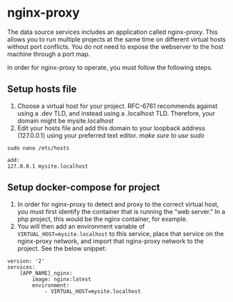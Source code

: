 # nginx-proxy

The data source services includes an application called nginx-proxy. This allows you to run multiple projects at the same time on different virtual hosts without port conflicts. You do not need to expose the webserver to the host machine through a port map.

In order for nginx-proxy to operate, you must follow the following steps.

## Setup hosts file
1. Choose a virtual host for your project. RFC-6761 recommends against using a .dev TLD, and instead using a .localhost TLD. Therefore, your domain might be mysite.localhost
2. Edit your hosts file and add this domain to your loopback address (127.0.0.1) using your preferred text editor. *make sure to use sudo*
```
sudo nano /etc/hosts

add:
127.0.0.1 mysite.localhost
```

## Setup docker-compose for project
1. In order for nginx-proxy to detect and proxy to the correct virtual host, you must first identify the container that is running the "web server." In a php project, this would be the nginx container, for example.
2. You will then add an environment variable of `VIRTUAL_HOST=mysite.localhost` to this service, place that service on the nginx-proxy network, and import that nginx-proxy network to the project. See the below snippet:

```
version: '2'
services:
    [APP_NAME]_nginx:
        image: nginx:latest
        environment:
            - VIRTUAL_HOST=mysite.localhost
```